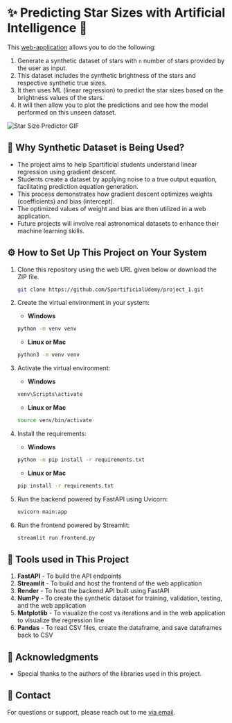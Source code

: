 # ✨ Predicting Star Sizes with Artificial Intelligence 🌠

This [web-application](https://starsize-predictor.streamlit.app/) allows you to do the following:
1. Generate a synthetic dataset of stars with `n` number of stars provided by the user as input.
2. This dataset includes the synthetic brightness of the stars and respective synthetic true sizes.
3. It then uses ML (linear regression) to predict the star sizes based on the brightness values of the stars.
4. It will then allow you to plot the predictions and see how the model performed on this unseen dataset.

![Star Size Predictor GIF](media/video_readme.gif)

## 🤔 Why Synthetic Dataset is Being Used?
* The project aims to help Spartificial students understand linear regression using gradient descent.
* Students create a dataset by applying noise to a true output equation, facilitating prediction equation generation.
* This process demonstrates how gradient descent optimizes weights (coefficients) and bias (intercept).
* The optimized values of weight and bias are then utilized in a web application.
* Future projects will involve real astronomical datasets to enhance their machine learning skills.

## ⚙️ How to Set Up This Project on Your System
1. Clone this repository using the web URL given below or download the ZIP file.
   ```bash
   git clone https://github.com/SpartificialUdemy/project_1.git
   ```

2. Create the virtual environment in your system:
   - **Windows**
   ```bash
   python -m venv venv
   ```
   - **Linux or Mac**
   ```bash
   python3 -m venv venv
   ```

3. Activate the virtual environment:
   - **Windows**
   ```bash
   venv\Scripts\activate
   ```
   - **Linux or Mac**
   ```bash
   source venv/bin/activate
   ```

4. Install the requirements:
   - **Windows**
   ```bash
   python -m pip install -r requirements.txt
   ```
   - **Linux or Mac**
   ```bash
   pip install -r requirements.txt
   ```

5. Run the backend powered by FastAPI using Uvicorn:
   ```bash
   uvicorn main:app 
   ```

6. Run the frontend powered by Streamlit:
   ```bash
   streamlit run frontend.py
   ```

## 🔧 Tools used in This Project
1. **FastAPI** - To build the API endpoints
2. **Streamlit** - To build and host the frontend of the web application
3. **Render** - To host the backend API built using FastAPI
4. **NumPy** - To create the synthetic dataset for training, validation, testing, and the web application
5. **Matplotlib** - To visualize the cost vs iterations and in the web application to visualize the regression line
6. **Pandas** - To read CSV files, create the dataframe, and save dataframes back to CSV

## 💖 Acknowledgments
- Special thanks to the authors of the libraries used in this project.
  
## 📧 Contact
For questions or support, please reach out to me [via email](https://mail.google.com/mail/?view=cm&fs=1&to=rohan.calculus@gmail.com).
